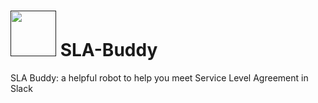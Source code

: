 # [<img src="https://github.com/mansueli/slabuddy/assets/5036432/a7754c4d-535e-453d-8075-c1f7d33ceef0" width="73" />]() SLA-Buddy


SLA Buddy: a helpful robot to help you meet Service Level Agreement in Slack
